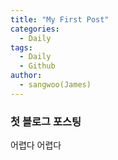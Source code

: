 ```yaml
---
title: "My First Post"
categories: 
  - Daily
tags:
  - Daily
  - Github
author:
  - sangwoo(James)
---
```


### 첫 블로그 포스팅
어렵다 어렵다 

[^posts]: Footnote test.
